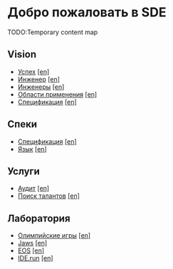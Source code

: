 # Добро пожаловать в SDE

TODO:Temporary content map

## Vision
* [Успех](/ru/vision/success) [[en]](/vision/success)
* [Инженер](/ru/vision/engineer) [[en]](/vision/engineer)
* [Инженеры](/ru/vision/engineers) [[en]](/vision/engineers)
* [Области применения](/ru/vision/domains) [[en]](/vision/domains)
* [Спецификация](/ru/vision/specification) [[en]](/vision/specification)

## Спеки
* [Спецификация](/ru/specs) [[en]](/specs)
* [Язык](/ru/specs/language) [[en]](/specs/language)

## Услуги
* [Аудит](/ru/services/audit) [[en]](/services/audit)
* [Поиск талантов](/ru/services/talent-hunt) [[en]](/services/talent-hunt)

## Лаборатория
* [Олимпийские игры](/ru/labs/olympic-games) [[en]](/labs/olympic-games)
* [Jaws](/ru/labs/jaws) [[en]](/labs/jaws)
* [EOS](/ru/labs/eos) [[en]](/labs/eos)
* [IDE.run](/ru/labs/ide) [[en]](/labs/ide)
